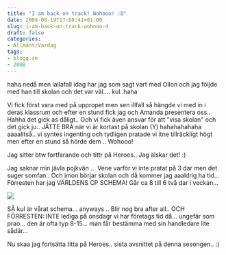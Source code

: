 ```yaml
---
title: "I am back on track! Wohooo! :D"
date: 2008-08-19T17:50:41+01:00
slug: i-am-back-on-track-wohooo-d
draft: false
categories:
- Allmänt/Vardag
tags:
- blogg.se
- 2008
---
```

haha nedå men iallafall idag har jag som sagt vart med Ollon och jag följde med han till skolan och det var väl.... kul..haha  
  
Vi fick först vara med på uppropet men sen illfall så hängde vi med in i deras klassrum och efter en stund fick jag och Amanda presentera oss.. Hahha det gick as dåligt.. Och vi fick även ansvar för att "visa skolan" och det gick ju.. JÄTTE BRA när vi är kortast på skolan (Y) hahahahahaha aaaalltså.. vi syntes ingenting och tydligen pratade vi itne tillräckligt högt men efter en stund så hörde dem .. Wohooo!  
  
Jag sitter btw fortfarande och tittr på Heroes.. Jag älskar det! :)  
  
  
Jag saknar min jävla pojkvän ... Vene varför vi inte pratat på 3 dar men det suger somfan.. Och imon börjar skolan och då kommer jag aaaldrig ha tid... Förresten har jag VÄRLDENS CP SCHEMA! Går ca 8 till 6 två dar i veckan...  
  
![](/assets/images/blogg.se/schs_15434704.jpg)  
  
SÅ kul är vårat schema... anyways .. Blir nog bra after all.. OCH FÖRRESTEN: INTE lediga på onsdagr vi har företags tid då... ungefär som prao... den är ofta typ 8-15... man får bestämma med sin handledare lite sådär...  
  
Nu skaa jag fortsätta titta på Heroes.. sista avsnittet på denna sesongen.. :)
